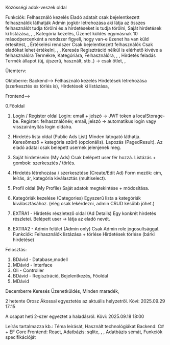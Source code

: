 Közösségi adok-veszek oldal

Funkciók:
Felhasználó kezelés
Eladó adatait csak bejelentkezett felhasználók láthatják
Admin jogkör létrehozása aki látja az összes felhasználót tudja törölni és a hirdetéseket is tudja törölni,
Saját hirdetések ki listázása,
,
,
Kategória kezelés,
Üzenet küldés egymásnak
10 másodpercenként a rendszer figyeli, hogy van-e üzenet ha van küld értesítést,
,
Értékelési rendszer
Csak bejelentkezett felhasználók
Csak eladókat lehet értékelni,
,
,
Keresés
Regisztráció nélkül is elérhető kivéve a felhasználóra
Termékre,
Kategóriára,
Felhasználóra,
,
,
Hirdetés feladás
Termék állapot (új, újszerű, használt, stb..) -> csak ötlet,
,

Ütemterv:

Októberre:
Backend-->
Felhasználó kezelés
Hirdetések létrehozása (szerkesztés és törlés is),
Hirdetések ki listázása,

Frontend-->

0.Főoldal

1. Login / Register oldal
Login: email + jelszó → JWT token a localStorage-be.
Register: felhasználónév, email, jelszó → automatikus login vagy visszairányítás login oldalra.

2. Hirdetés lista oldal (Public Ads List)
Minden látogató láthatja.
Keresőmező + kategória szűrő (opcionális).
Lapozás (PagedResult).
Az eladó adatai csak belépett usernek jelenjenek meg.

3. Saját hirdetéseim (My Ads)
Csak belépett user fér hozzá.
Listázás + gombok: szerkesztés / törlés.

4. Hirdetés létrehozása / szerkesztése (Create/Edit Ad)
Form mezők: cím, leírás, ár, kategória kiválasztás (multiselect).

5. Profil oldal (My Profile)
Saját adatok megtekintése + módosítása.

6. Kategóriák kezelése (Categories)
Egyszerű lista a kategóriák kiválasztásához.
(elég csak lekérdezni, admin CRUD később jöhet.)

7. EXTRA1 -  Hirdetés részletező oldal (Ad Details)
Egy konkrét hirdetés részletei.
Belépett user → látja az eladó nevét.

8. EXTRA2 - Admin felület (Admin only)
Csak Admin role jogosultsággal.
Funkciók:
Felhasználók listázása + törlése
Hirdetések törlése (bárki hirdetése)

Felosztás:

1. BDávid - Database,modell
2. MDávid - Interface 
3. Oli - Controller
4. BDávid - Regisztráció, Bejelentkezés, Főoldal
5. MDávid


Decemberre
Keresés
Üzenetküldés,
Minden maradék,


2 hetente Orosz Ákossal egyeztetés az aktuális helyzetről.
Kövi: 2025.09.29 17:15

A csapat heti 2-szer egyeztet a haladásról.
Kövi: 2025.09.18 18:00

Leírás tartalmazza kb.:
Téma leírását,
Használt technológiákat
Backend: C# + EF Core
Frontend: React,
Adatbázis: sqlite,
,
,
Adatbázis sémát,
Funkciók specifikációját



